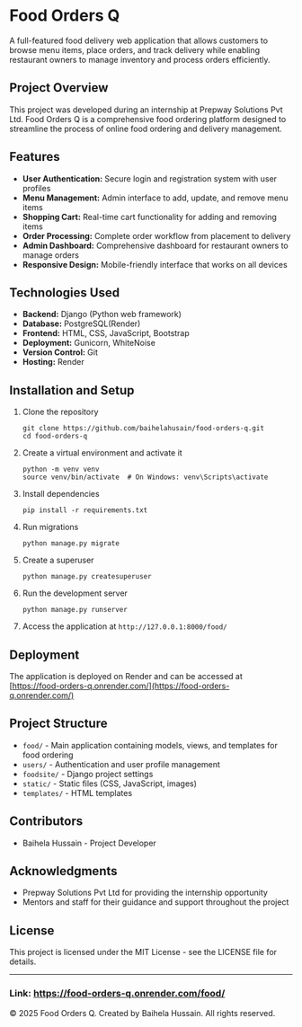 # Food Orders Q

A full-featured food delivery web application that allows customers to browse menu items, place orders, and track delivery while enabling restaurant owners to manage inventory and process orders efficiently.

## Project Overview

This project was developed during an internship at Prepway Solutions Pvt Ltd. Food Orders Q is a comprehensive food ordering platform designed to streamline the process of online food ordering and delivery management.

## Features

- **User Authentication:** Secure login and registration system with user profiles
- **Menu Management:** Admin interface to add, update, and remove menu items
- **Shopping Cart:** Real-time cart functionality for adding and removing items
- **Order Processing:** Complete order workflow from placement to delivery
- **Admin Dashboard:** Comprehensive dashboard for restaurant owners to manage orders
- **Responsive Design:** Mobile-friendly interface that works on all devices

## Technologies Used

- **Backend:** Django (Python web framework)
- **Database:** PostgreSQL(Render)
- **Frontend:** HTML, CSS, JavaScript, Bootstrap
- **Deployment:** Gunicorn, WhiteNoise
- **Version Control:** Git
- **Hosting:** Render

## Installation and Setup

1. Clone the repository
   ```
   git clone https://github.com/baihelahusain/food-orders-q.git
   cd food-orders-q
   ```

2. Create a virtual environment and activate it
   ```
   python -m venv venv
   source venv/bin/activate  # On Windows: venv\Scripts\activate
   ```

3. Install dependencies
   ```
   pip install -r requirements.txt
   ```

4. Run migrations
   ```
   python manage.py migrate
   ```

5. Create a superuser
   ```
   python manage.py createsuperuser
   ```

6. Run the development server
   ```
   python manage.py runserver
   ```

7. Access the application at `http://127.0.0.1:8000/food/`

## Deployment

The application is deployed on Render and can be accessed at [https://food-orders-q.onrender.com/](https://food-orders-q.onrender.com/)

## Project Structure

- `food/` - Main application containing models, views, and templates for food ordering
- `users/` - Authentication and user profile management
- `foodsite/` - Django project settings
- `static/` - Static files (CSS, JavaScript, images)
- `templates/` - HTML templates

## Contributors

- Baihela Hussain - Project Developer

## Acknowledgments

- Prepway Solutions Pvt Ltd for providing the internship opportunity
- Mentors and staff for their guidance and support throughout the project

## License

This project is licensed under the MIT License - see the LICENSE file for details.

---

### Link: https://food-orders-q.onrender.com/food/

© 2025 Food Orders Q. Created by Baihela Hussain. All rights reserved.
